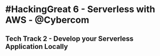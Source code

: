 # \#HackingGreat 6 - Serverless with AWS - @Cybercom

## Tech Track 2 - Develop your Serverless Application  Locally


